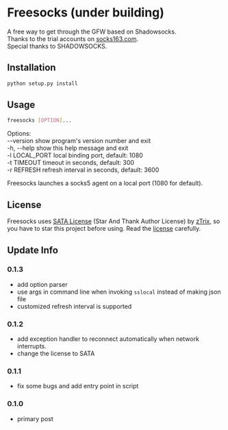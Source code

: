 # Freesocks (under building)

A free way to get through the GFW based on Shadowsocks.<br>
Thanks to the trial accounts on [socks163.com](http://www.socks163.com/).<br>
Special thanks to SHADOWSOCKS.

## Installation
```bash
python setup.py install
```

## Usage
```bash
freesocks [OPTION]...
```

Options:<br>
  --version      show program's version number and exit<br>
  -h, --help     show this help message and exit<br>
  -l LOCAL_PORT  local binding port, default: 1080<br>
  -t TIMEOUT     timeout in seconds, default: 300<br>
  -r REFRESH     refresh interval in seconds, default: 3600<br>

Freesocks launches a socks5 agent on a local port (1080 for default).

## License

Freesocks uses [SATA License](LICENSE.txt) (Star And Thank Author License) by [zTrix](https://github.com/zTrix), so you have to star this project before using. Read the [license](LICENSE.txt) carefully.

## Update Info

### 0.1.3
* add option parser
* use args in command line when invoking `sslocal` instead of making json file
* customized refresh interval is supported

### 0.1.2
* add exception handler to reconnect automatically when network interrupts.
* change the license to SATA

### 0.1.1
* fix some bugs and add entry point in script

### 0.1.0
* primary post

